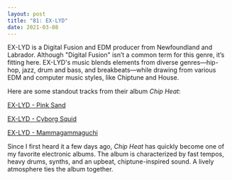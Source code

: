 ```yaml
---
layout: post
title: "81: EX-LYD"
date: 2021-03-08
---
```


EX-LYD is a Digital Fusion and EDM producer from Newfoundland and Labrador. Although "Digital Fusion" isn’t a common term for this genre, it’s fitting here. EX-LYD's music blends elements from diverse genres—hip-hop, jazz, drum and bass, and breakbeats—while drawing from various EDM and computer music styles, like Chiptune and House. 

Here are some standout tracks from their album *Chip Heat*:

[EX-LYD - Pink Sand](https://youtu.be/btucSPVAIRc)  

[EX-LYD - Cyborg Squid](https://youtu.be/Y8eU6YZhkHU)  

[EX-LYD - Mammagammaguchi](https://youtu.be/brzMfV-YWkg)  

Since I first heard it a few days ago, *Chip Heat* has quickly become one of my favorite electronic albums. The album is characterized by fast tempos, heavy drums, synths, and an upbeat, chiptune-inspired sound. A lively atmosphere ties the album together. 